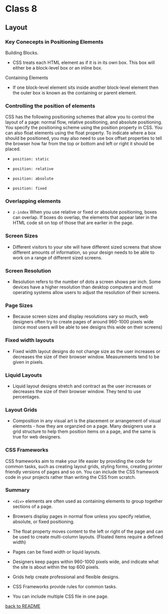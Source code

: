 # Class 8

## Layout

### Key Conecepts in Positioning Elements

Building Blocks.

- CSS treats each HTML element as if it is in its own box. This box will either be a block-level box or an inline box.

Containing Elements

- If one block-level element sits inside another block-level element then the outer box is known as the containing or parent element.

### Controlling the position of elements

CSS has the following positioning schemes that allow you to control the layout of a page: normal flow, relative positioning, and absolute positioning. You specify the positioning scheme using the position property in CSS. You can also float elements using the float property. To indicate where a box should be positioned, you may also need to use box offset properties to tell the browser how far from the top or bottom and left or right it should be placed.

- `position: static`

- `position: relative`

- `position: absolute`

- `position: fixed`

### Overlapping elements

- `z-index` When you use relative or fixed or absolute positioning, boxes can overlap. If boxes do overlap, the elements that appear later in the HTML code sit on top of those that are earlier in the page.

### Screen Sizes

- Different visitors to your site will have different sized screens that show different amounts of information, so your design needs to be able to work on a range of different sized screens.

### Screen Resolution

- Resolution refers to the number of dots a screen shows per inch. Some devices have a higher resolution than desktop computers and most operating systems allow users to adjust the resolution of their screens.

### Page Sizes

- Because screen sizes and display resolutions vary so much, web designers often try to create pages of around 960-1000 pixels wide (since most users will be able to see designs this wide on their screens)

### Fixed width layouts

- Fixed width layout designs do not change size as the user increases or decreases the size of their browser window. Measurements tend to be given in pixels.

### Liquid Layouts

- Liquid layout designs stretch and contract as the user increases or decreases the size of their browser window. They tend to use percentages.

### Layout Grids

- Composition in any visual art is the placement or arrangement of visual elements - how they are organzied on a page. Many designers use a grid structure to help them position items on a page, and the same is true for web designers.

### CSS Frameworks

CSS frameworks aim to make your life easier by providing the code for common tasks, such as creating layout grids, styling forms, creating printer friendly versions of pages and so on. You can include the CSS framework code in your projects rather than writing the CSS from scratch.

### Summary

- `<div>` elements are often used as containing elements to group together sections of a page.

- Browsers display pages in normal flow unless you specify relative, absolute, or fixed positioning.

- The float property moves content to the left or right of the page and can be used to create multi-column layouts. (Floated items require a defined width)

- Pages can be fixed width or liquid layouts.

- Designers keep pages within 960-1000 pixels wide, and indicate what the site is about within the top 600 pixels.

- Grids help create professional and flexible designs.

- CSS Frameworks provide rules for common tasks.

- You can include multiple CSS file in one page.

[back to README](../README.md)

